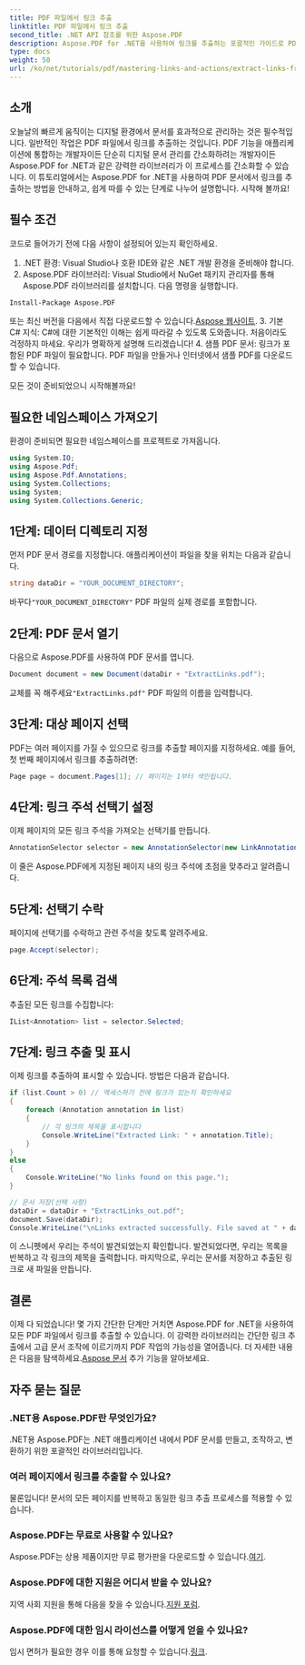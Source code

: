 ```yaml
---
title: PDF 파일에서 링크 추출
linktitle: PDF 파일에서 링크 추출
second_title: .NET API 참조를 위한 Aspose.PDF
description: Aspose.PDF for .NET을 사용하여 링크를 추출하는 포괄적인 가이드로 PDF 문서 조작의 잠재력을 잠금 해제하세요. 이 튜토리얼은 자세하고 단계별 지침을 제공합니다.
type: docs
weight: 50
url: /ko/net/tutorials/pdf/mastering-links-and-actions/extract-links-from-pdf-file/
---
```

## 소개

오늘날의 빠르게 움직이는 디지털 환경에서 문서를 효과적으로 관리하는 것은 필수적입니다. 일반적인 작업은 PDF 파일에서 링크를 추출하는 것입니다. PDF 기능을 애플리케이션에 통합하는 개발자이든 단순히 디지털 문서 관리를 간소화하려는 개발자이든 Aspose.PDF for .NET과 같은 강력한 라이브러리가 이 프로세스를 간소화할 수 있습니다. 이 튜토리얼에서는 Aspose.PDF for .NET을 사용하여 PDF 문서에서 링크를 추출하는 방법을 안내하고, 쉽게 따를 수 있는 단계로 나누어 설명합니다. 시작해 볼까요!

## 필수 조건

코드로 들어가기 전에 다음 사항이 설정되어 있는지 확인하세요.

1. .NET 환경: Visual Studio나 호환 IDE와 같은 .NET 개발 환경을 준비해야 합니다.
2. Aspose.PDF 라이브러리: Visual Studio에서 NuGet 패키지 관리자를 통해 Aspose.PDF 라이브러리를 설치합니다. 다음 명령을 실행합니다.
```bash
Install-Package Aspose.PDF
```
 또는 최신 버전을 다음에서 직접 다운로드할 수 있습니다.[Aspose 웹사이트](https://releases.aspose.com/pdf/net/).
3. 기본 C# 지식: C#에 대한 기본적인 이해는 쉽게 따라갈 수 있도록 도와줍니다. 처음이라도 걱정하지 마세요. 우리가 명확하게 설명해 드리겠습니다!
4. 샘플 PDF 문서: 링크가 포함된 PDF 파일이 필요합니다. PDF 파일을 만들거나 인터넷에서 샘플 PDF를 다운로드할 수 있습니다.

모든 것이 준비되었으니 시작해볼까요!

## 필요한 네임스페이스 가져오기

환경이 준비되면 필요한 네임스페이스를 프로젝트로 가져옵니다.

```csharp
using System.IO;
using Aspose.Pdf;
using Aspose.Pdf.Annotations;
using System.Collections;
using System;
using System.Collections.Generic;
```

## 1단계: 데이터 디렉토리 지정

먼저 PDF 문서 경로를 지정합니다. 애플리케이션이 파일을 찾을 위치는 다음과 같습니다.

```csharp
string dataDir = "YOUR_DOCUMENT_DIRECTORY";
```

 바꾸다`"YOUR_DOCUMENT_DIRECTORY"` PDF 파일의 실제 경로를 포함합니다.

## 2단계: PDF 문서 열기

다음으로 Aspose.PDF를 사용하여 PDF 문서를 엽니다.

```csharp
Document document = new Document(dataDir + "ExtractLinks.pdf");
```

 교체를 꼭 해주세요`"ExtractLinks.pdf"` PDF 파일의 이름을 입력합니다.

## 3단계: 대상 페이지 선택

PDF는 여러 페이지를 가질 수 있으므로 링크를 추출할 페이지를 지정하세요. 예를 들어, 첫 번째 페이지에서 링크를 추출하려면:

```csharp
Page page = document.Pages[1]; // 페이지는 1부터 색인됩니다.
```

## 4단계: 링크 주석 선택기 설정

이제 페이지의 모든 링크 주석을 가져오는 선택기를 만듭니다.

```csharp
AnnotationSelector selector = new AnnotationSelector(new LinkAnnotation(page, Aspose.Pdf.Rectangle.Trivial));
```

이 줄은 Aspose.PDF에게 지정된 페이지 내의 링크 주석에 초점을 맞추라고 알려줍니다.

## 5단계: 선택기 수락

페이지에 선택기를 수락하고 관련 주석을 찾도록 알려주세요.

```csharp
page.Accept(selector);
```

## 6단계: 주석 목록 검색

추출된 모든 링크를 수집합니다:

```csharp
IList<Annotation> list = selector.Selected;
```

## 7단계: 링크 추출 및 표시

이제 링크를 추출하여 표시할 수 있습니다. 방법은 다음과 같습니다.

```csharp
if (list.Count > 0) // 액세스하기 전에 링크가 있는지 확인하세요
{
    foreach (Annotation annotation in list)
    {
        // 각 링크의 제목을 표시합니다
        Console.WriteLine("Extracted Link: " + annotation.Title);
    }
}
else
{
    Console.WriteLine("No links found on this page.");
}

// 문서 저장(선택 사항)
dataDir = dataDir + "ExtractLinks_out.pdf";
document.Save(dataDir);
Console.WriteLine("\nLinks extracted successfully. File saved at " + dataDir);
```

이 스니펫에서 우리는 주석이 발견되었는지 확인합니다. 발견되었다면, 우리는 목록을 반복하고 각 링크의 제목을 출력합니다. 마지막으로, 우리는 문서를 저장하고 추출된 링크로 새 파일을 만듭니다.

## 결론

이제 다 되었습니다! 몇 가지 간단한 단계만 거치면 Aspose.PDF for .NET을 사용하여 모든 PDF 파일에서 링크를 추출할 수 있습니다. 이 강력한 라이브러리는 간단한 링크 추출에서 고급 문서 조작에 이르기까지 PDF 작업의 가능성을 열어줍니다. 더 자세한 내용은 다음을 탐색하세요.[Aspose 문서](https://reference.aspose.com/pdf/net/) 추가 기능을 알아보세요.

## 자주 묻는 질문

### .NET용 Aspose.PDF란 무엇인가요?
.NET용 Aspose.PDF는 .NET 애플리케이션 내에서 PDF 문서를 만들고, 조작하고, 변환하기 위한 포괄적인 라이브러리입니다.

### 여러 페이지에서 링크를 추출할 수 있나요?
물론입니다! 문서의 모든 페이지를 반복하고 동일한 링크 추출 프로세스를 적용할 수 있습니다.

### Aspose.PDF는 무료로 사용할 수 있나요?
 Aspose.PDF는 상용 제품이지만 무료 평가판을 다운로드할 수 있습니다.[여기](https://releases.aspose.com/).

### Aspose.PDF에 대한 지원은 어디서 받을 수 있나요?
 지역 사회 지원을 통해 다음을 찾을 수 있습니다.[지원 포럼](https://forum.aspose.com/c/pdf/10).

### Aspose.PDF에 대한 임시 라이선스를 어떻게 얻을 수 있나요?
 임시 면허가 필요한 경우 이를 통해 요청할 수 있습니다.[링크](https://purchase.aspose.com/temporary-license/).
